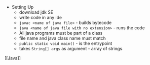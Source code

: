 - Setting Up
	- download jdk SE
	- write code in any ide
	- `javac <name of java file>` - builds bytecode
	- `java <name of java file with no extension>` - runs the code
	- All java programs must be part of a class
	- file name and java class name must match
	- `public static void main()` - is the entrypoint
	- takes `String[] args` as argument - array of strings

[[Java]]